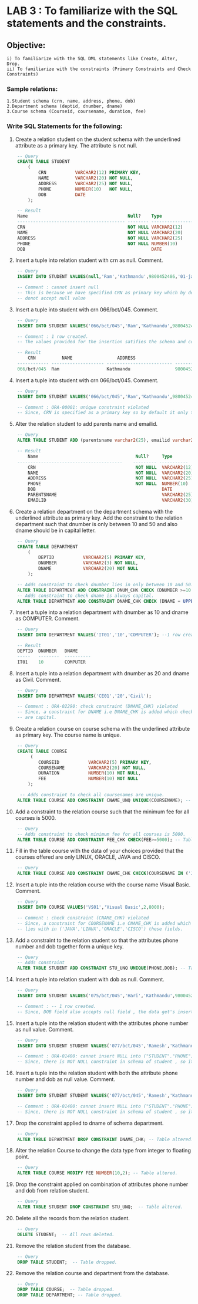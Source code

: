 # LAB 3 : To familiarize with the SQL statements and the constraints.

## Objective:

    i) To familiarize with the SQL DML statements like Create, Alter, Drop.
    ii) To familiarize with the constraints (Primary Constraints and Check Constraints)

### Sample relations:

    1.Student schema (crn, name, address, phone, dob)
    2.Department schema (deptid, dnumber, dname)
    3.Course schema (Courseid, coursename, duration, fee)

### Write SQL Statements for the following:

1. Create a relation student on the student schema with the underlined attribute as a primary key. The attribute is not null.

```sql
    -- Query
    CREATE TABLE STUDENT
        (
            CRN           VARCHAR2(12) PRIMARY KEY,
            NAME          VARCHAR2(20) NOT NULL,
            ADDRESS       VARCHAR2(25) NOT NULL,
            PHONE         NUMBER(10)   NOT NULL,
            DOB           DATE
        );

    -- Result
    Name                                      Null?    Type
    ----------------------------------------- -------- ----------------
    CRN                                       NOT NULL VARCHAR2(12)
    NAME                                      NOT NULL VARCHAR2(20)
    ADDRESS                                   NOT NULL VARCHAR2(25)
    PHONE                                     NOT NULL NUMBER(10)
    DOB                                                DATE
```

2. Insert a tuple into relation student with crn as null. Comment.

```sql
    -- Query
    INSERT INTO STUDENT VALUES(null,'Ram','Kathmandu',9800452486,'01-jan-95');

    -- Comment : cannot insert null
    -- This is because we have specified CRN as primary key which by default
    -- donot accept null value
```

3. Insert a tuple into student with crn 066/bct/045. Comment.

```sql
    -- Query
    INSERT INTO STUDENT VALUES('066/bct/045','Ram','Kathmandu',9800452486,'01-jan-95');

    -- Comment : 1 row created.
    -- The values provided for the insertion satifies the schema and constraints of the table.

    -- Result
        CRN          NAME                 ADDRESS                        PHONE DOB
    ------------ -------------------- ------------------------- ---------- ---------
    066/bct/045  Ram                  Kathmandu                 9800452486 01-JAN-95

```

4. Insert a tuple into student with crn 066/bct/045. Comment.

```sql
    -- Query
    INSERT INTO STUDENT VALUES('066/bct/045','Ram','Kathmandu',9800452486,'01-jan-95');

    -- Comment : ORA-00001: unique constraint violated
    -- Since, CRN is specified as a primary key so by default it only takes unique values.
```

5. Alter the relation student to add parents name and emailid.

```sql
    -- Query
    ALTER TABLE STUDENT ADD (parentsname varchar2(25), emailid varchar2(30));

    -- Result
        Name                                     Null?     Type
    ----------------------------------------    --------- -----------
        CRN                                      NOT NULL  VARCHAR2(12)
        NAME                                     NOT NULL  VARCHAR2(20)
        ADDRESS                                  NOT NULL  VARCHAR2(25)
        PHONE                                    NOT NULL  NUMBER(10)
        DOB                                                DATE
        PARENTSNAME                                        VARCHAR2(25)
        EMAILID                                            VARCHAR2(30)
```

6. Create a relation department on the department schema with the underlined attribute as primary key.
Add the constraint to the relation department such that dnumber is only between 10 and 50 and also dname should be in capital letter.

```sql
    -- Query
    CREATE TABLE DEPARTMENT
        (
            DEPTID           VARCHAR2(5) PRIMARY KEY,
            DNUMBER          VARCHAR2(3) NOT NULL,
            DNAME            VARCHAR2(20) NOT NULL
        );

    -- Adds constraint to check dnumber lies in only between 10 and 50.
    ALTER TABLE DEPARTMENT ADD CONSTRAINT DNUM_CHK CHECK (DNUMBER >=10 and DNUMBER <=50);
    -- Adds constraint to check dname is always capital.
    ALTER TABLE DEPARTMENT ADD CONSTRAINT DNAME_CHK CHECK (DNAME = UPPER(DNAME));


```

7. Insert a tuple into a relation department with dnumber as 10 and dname as COMPUTER. Comment.

```sql
    -- Query
    INSERT INTO DEPARTMENT VALUES('IT01','10','COMPUTER'); --1 row created.

    -- Result
    DEPTID  DNUMBER   DNAME
    -----   --------  ----------
    IT01    10        COMPUTER
```

8. Insert a tuple into a relation department with dnumber as 20 and dname as Civil. Comment.

```sql
    -- Query
    INSERT INTO DEPARTMENT VALUES('CE01','20','Civil');

    -- Comment : ORA-02290: check constraint (DNAME_CHK) violated
    -- Since, a constraint for DNAME i.e DNAME_CHK is added which checks if all the DNAME field
    -- are capital.

```

9. Create a relation course on course schema with the underlined attribute as primary key. The course name is unique.

```sql
    -- Query
    CREATE TABLE COURSE
         (
            COURSEID           VARCHAR2(5) PRIMARY KEY,
            COURSENAME         VARCHAR2(20) NOT NULL,
            DURATION           NUMBER(10) NOT NULL,
            FEE                NUMBER(10) NOT NULL
        );

     -- Adds constraint to check all coursenames are unique.
    ALTER TABLE COURSE ADD CONSTRAINT CNAME_UNQ UNIQUE(COURSENAME); -- Table altered.

```

10. Add a constraint to the relation course such that the minimum fee for all courses is 5000.

```sql
    -- Query
    -- Adds constraint to check minimum fee for all courses is 5000.
    ALTER TABLE COURSE ADD CONSTRAINT FEE_CHK CHECK(FEE>=5000); -- Table altered.
```

11. Fill in the table course with the data of your choices provided that the courses offered are only LINUX, ORACLE, JAVA and CISCO.

```sql
    -- Query
    ALTER TABLE COURSE ADD CONSTRAINT CNAME_CHK CHECK(COURSENAME IN ('JAVA','LINUX','ORACLE','CISCO')); -- Table altered.
```

12. Insert a tuple into the relation course with the course name Visual Basic. Comment.

```sql
    -- Query
    INSERT INTO COURSE VALUES('VS01','Visual Basic',2,8000);

    -- Comment : check constraint (CNAME_CHK) violated
    -- Since, a constraint for COURSENAME i.e CNAME_CHK is added which checks if all the COURSENAME field
    -- lies with in ('JAVA','LINUX','ORACLE','CISCO') these fields.

```

13. Add a constraint to the relation student so that the attributes phone number and dob together form a unique key.

```sql
    -- Query
    -- Adds constraint
    ALTER TABLE STUDENT ADD CONSTRAINT STU_UNQ UNIQUE(PHONE,DOB); -- Table altered.
```

14. Insert a tuple into relation student with dob as null. Comment.

```sql
    -- Query
    INSERT INTO STUDENT VALUES('075/bct/045','Hari','Kathmandu',9800452486,null,'Mohan','eamil@email.com');

    -- Comment : -- 1 row created.
    -- Since, DOB field also accepts null field , the data get's inserted.

```

15. Insert a tuple into the relation student with the attributes phone number as null value. Comment.

```sql
    -- Query
    INSERT INTO STUDENT STUDENT VALUES('077/bct/045','Ramesh','Kathmandu',null,'05-jan-95','Jetu','eamil@email.com');

    -- Comment : ORA-01400: cannot insert NULL into ("STUDENT"."PHONE")
    -- Since, there is NOT NULL constraint in schema of student , so it doesnot allow data insertion with null phone no.

```

16. Insert a tuple into the relation student with both the attribute phone number and dob as null value. Comment.

```sql
    -- Query
    INSERT INTO STUDENT STUDENT VALUES('077/bct/045','Ramesh','Kathmandu',null,null,'Jetu','eamil@email.com');

    -- Comment : ORA-01400: cannot insert NULL into ("STUDENT"."PHONE")
    -- Since, there is NOT NULL constraint in schema of student , so it doesnot allow data insertion with null phone no.

```

17. Drop the constraint applied to dname of schema department.

```sql
    -- Query
    ALTER TABLE DEPARTMENT DROP CONSTRAINT DNAME_CHK; -- Table altered.
```

18. Alter the relation Course to change the data type from integer to floating point.

```sql
    -- Query
    ALTER TABLE COURSE MODIFY FEE NUMBER(10,2); -- Table altered.
```

19. Drop the constraint applied on combination of attributes phone number and dob from relation student.

```sql
    -- Query
    ALTER TABLE STUDENT DROP CONSTRAINT STU_UNQ;  -- Table altered.
```

20. Delete all the records from the relation student.

```sql
    -- Query
    DELETE STUDENT;  -- All rows deleted.
```

21. Remove the relation student from the database.

```sql
    -- Query
    DROP TABLE STUDENT;  -- Table dropped.
```

22. Remove the relation course and department from the database.

```sql
    -- Query
    DROP TABLE COURSE;  -- Table dropped.
    DROP TABLE DEPARTMENT; -- Table dropped.
```
